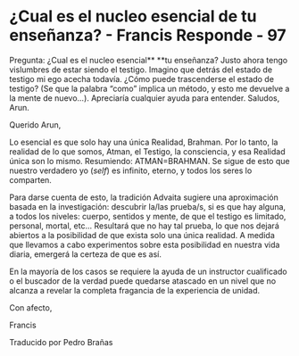#   ¿Cual es el nucleo esencial de tu enseñanza? - Francis Responde - 97  

Pregunta: ¿Cual es el nucleo esencial** **tu enseñanza? Justo ahora tengo vislumbres de estar siendo el testigo. Imagino que detrás del estado de testigo mi ego acecha todavía. ¿Cómo puede trascenderse el estado de testigo? (Se que la palabra “como” implica un método, y esto me devuelve a la mente de nuevo...). Apreciaría cualquier ayuda para entender. Saludos, Arun.

Querido Arun,

Lo esencial es que solo hay una única Realidad, Brahman. Por lo tanto, la realidad de lo que somos, Atman, el Testigo, la consciencia, y esa Realidad única son lo mismo. Resumiendo: ATMAN=BRAHMAN. Se sigue de esto que nuestro verdadero yo (_self_) es infinito, eterno, y todos los seres lo comparten.

Para darse cuenta de esto, la tradición Advaita sugiere una aproximación basada en la investigación: descubrir la/las prueba/s, si es que hay alguna, a todos los niveles: cuerpo, sentidos y mente, de que el testigo es limitado, personal, mortal, etc... Resultará que no hay tal prueba, lo que nos dejará abiertos a la posibilidad de que exista solo una única realidad. A medida que llevamos a cabo experimentos sobre esta posibilidad en nuestra vida diaria, emergerá la certeza de que es así.

En la mayoría de los casos se requiere la ayuda de un instructor cualificado o el buscador de la verdad puede quedarse atascado en un nivel que no alcanza a revelar la completa fragancia de la experiencia de unidad.

Con afecto,

Francis

Traducido por Pedro Brañas

